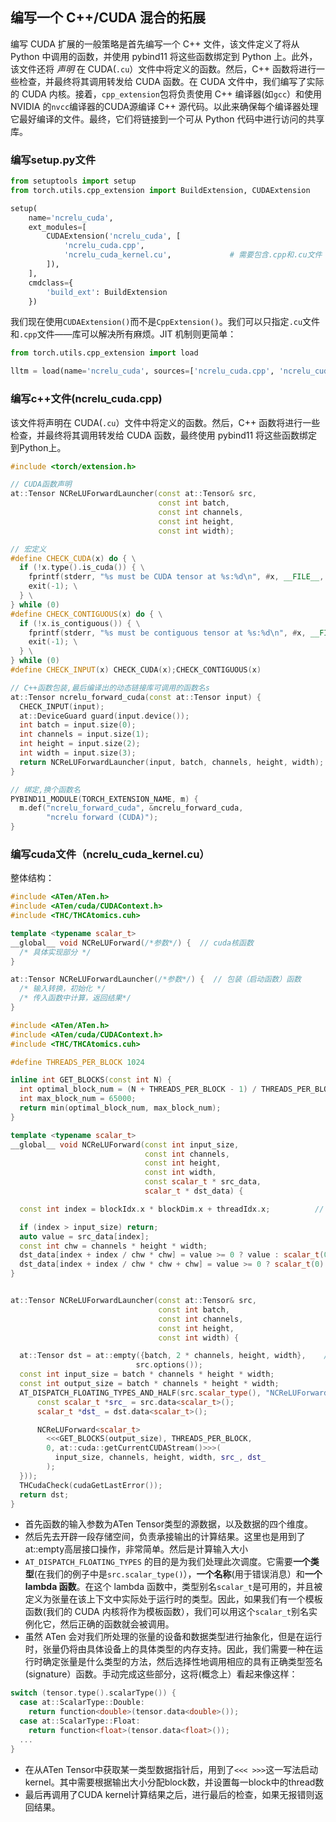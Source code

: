 ## 编写一个 C++/CUDA 混合的拓展

编写 CUDA 扩展的一般策略是首先编写一个 C++ 文件，该文件定义了将从 Python 中调用的函数，并使用 pybind11 将这些函数绑定到 Python 上。此外，该文件还将 *声明* 在 CUDA(`.cu`）文件中将定义的函数。然后，C++ 函数将进行一些检查，并最终将其调用转发给 CUDA 函数。在 CUDA 文件中，我们编写了实际的 CUDA 内核。接着，`cpp_extension`包将负责使用 C++ 编译器(如`gcc`）和使用 NVIDIA 的`nvcc`编译器的CUDA源编译 C++ 源代码。以此来确保每个编译器处理它最好编译的文件。最终，它们将链接到一个可从 Python 代码中进行访问的共享库。

### 编写setup.py文件

```python
from setuptools import setup
from torch.utils.cpp_extension import BuildExtension, CUDAExtension

setup(
    name='ncrelu_cuda',
    ext_modules=[
        CUDAExtension('ncrelu_cuda', [
            'ncrelu_cuda.cpp', 
            'ncrelu_cuda_kernel.cu',             # 需要包含.cpp和.cu文件
        ]),
    ],
    cmdclass={
        'build_ext': BuildExtension
    })
```

我们现在使用`CUDAExtension()`而不是`CppExtension()`。我们可以只指定`.cu`文件和`.cpp`文件——库可以解决所有麻烦。JIT 机制则更简单：

```python
from torch.utils.cpp_extension import load

lltm = load(name='ncrelu_cuda', sources=['ncrelu_cuda.cpp', 'ncrelu_cuda_kernel.cu'])
```

### 编写c++文件(ncrelu_cuda.cpp)

该文件将声明在 CUDA(`.cu`）文件中将定义的函数。然后，C++ 函数将进行一些检查，并最终将其调用转发给 CUDA 函数，最终使用 pybind11 将这些函数绑定到Python上。

```c++
#include <torch/extension.h>

// CUDA函数声明
at::Tensor NCReLUForwardLauncher(const at::Tensor& src,
                                 const int batch,
                                 const int channels,
                                 const int height,
                                 const int width);

// 宏定义
#define CHECK_CUDA(x) do { \
  if (!x.type().is_cuda()) { \
    fprintf(stderr, "%s must be CUDA tensor at %s:%d\n", #x, __FILE__, __LINE__); \
    exit(-1); \
  } \
} while (0)
#define CHECK_CONTIGUOUS(x) do { \
  if (!x.is_contiguous()) { \
    fprintf(stderr, "%s must be contiguous tensor at %s:%d\n", #x, __FILE__, __LINE__); \
    exit(-1); \
  } \
} while (0)
#define CHECK_INPUT(x) CHECK_CUDA(x);CHECK_CONTIGUOUS(x)

// C++函数包装,最后编译出的动态链接库可调用的函数名s
at::Tensor ncrelu_forward_cuda(const at::Tensor input) {
  CHECK_INPUT(input);
  at::DeviceGuard guard(input.device());	
  int batch = input.size(0);
  int channels = input.size(1);
  int height = input.size(2);
  int width = input.size(3);
  return NCReLUForwardLauncher(input, batch, channels, height, width);
}

// 绑定,换个函数名
PYBIND11_MODULE(TORCH_EXTENSION_NAME, m) {
  m.def("ncrelu_forward_cuda", &ncrelu_forward_cuda,
        "ncrelu forward (CUDA)");
}
```

### 编写cuda文件（ncrelu_cuda_kernel.cu）

整体结构：

```c++
#include <ATen/ATen.h>
#include <ATen/cuda/CUDAContext.h>
#include <THC/THCAtomics.cuh>

template <typename scalar_t>
__global__ void NCReLUForward(/*参数*/) {  // cuda核函数
  /* 具体实现部分 */
}

at::Tensor NCReLUForwardLauncher(/*参数*/) {  // 包装（启动函数）函数
  /* 输入转换，初始化 */
  /* 传入函数中计算，返回结果*/
}
```



```c++
#include <ATen/ATen.h>
#include <ATen/cuda/CUDAContext.h>
#include <THC/THCAtomics.cuh>

#define THREADS_PER_BLOCK 1024

inline int GET_BLOCKS(const int N) {
  int optimal_block_num = (N + THREADS_PER_BLOCK - 1) / THREADS_PER_BLOCK;
  int max_block_num = 65000;
  return min(optimal_block_num, max_block_num);
}

template <typename scalar_t>
__global__ void NCReLUForward(const int input_size,
                              const int channels,
                              const int height,
                              const int width,
                              const scalar_t * src_data,
                              scalar_t * dst_data) {

  const int index = blockIdx.x * blockDim.x + threadIdx.x;          // 计算绝对索引

  if (index > input_size) return;
  auto value = src_data[index];                                              // 寻找到原数据值
  const int chw = channels * height * width;
  dst_data[index + index / chw * chw] = value >= 0 ? value : scalar_t(0);             // 前一半通道为正值
  dst_data[index + index / chw * chw + chw] = value >= 0 ? scalar_t(0) : value;    // 后一半通道为负值
} 


at::Tensor NCReLUForwardLauncher(const at::Tensor& src,
                                 const int batch,
                                 const int channels,
                                 const int height,
                                 const int width) {

  at::Tensor dst = at::empty({batch, 2 * channels, height, width},    // 开辟一段存储空间
                            src.options());
  const int input_size = batch * channels * height * width;
  const int output_size = batch * channels * height * width;
  AT_DISPATCH_FLOATING_TYPES_AND_HALF(src.scalar_type(), "NCReLUForwardLauncher", ([&] {
      const scalar_t *src_ = src.data<scalar_t>();
      scalar_t *dst_ = dst.data<scalar_t>();

      NCReLUForward<scalar_t>
        <<<GET_BLOCKS(output_size), THREADS_PER_BLOCK,
        0, at::cuda::getCurrentCUDAStream()>>>(
          input_size, channels, height, width, src_, dst_
        );
  }));
  THCudaCheck(cudaGetLastError());
  return dst;
}
```

- 首先函数的输入参数为ATen Tensor类型的源数据，以及数据的四个维度。
- 然后先去开辟一段存储空间，负责承接输出的计算结果。这里也是用到了at::empty高层接口操作，非常简单。然后是计算输入大小
- `AT_DISPATCH_FLOATING_TYPES` 的目的是为我们处理此次调度。它需要**一个类型**(在我们的例子中是`src.scalar_type()`），**一个名称**(用于错误消息）和**一个 lambda 函数**。在这个 lambda 函数中，类型别名`scalar_t`是可用的，并且被定义为张量在该上下文中实际处于运行时的类型。因此，如果我们有一个模板函数(我们的 CUDA 内核将作为模板函数），我们可以用这个`scalar_t`别名实例化它，然后正确的函数就会被调用。 
- 虽然 ATen 会对我们所处理的张量的设备和数据类型进行抽象化，但是在运行时，张量仍将由具体设备上的具体类型的内存支持。因此，我们需要一种在运行时确定张量是什么类型的方法，然后选择性地调用相应的具有正确类型签名(signature）函数。手动完成这些部分，这将(概念上）看起来像这样：

```c++
switch (tensor.type().scalarType()) {
  case at::ScalarType::Double:
    return function<double>(tensor.data<double>());
  case at::ScalarType::Float:
    return function<float>(tensor.data<float>());
  ...
}
```

- 在从ATen Tensor中获取某一类型数据指针后，用到了`<<< >>>`这一写法启动kernel。其中需要根据输出大小分配block数，并设置每一block中的thread数
- 最后再调用了CUDA kernel计算结果之后，进行最后的检查，如果无报错则返回结果。
